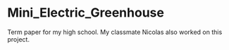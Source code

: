 # Mini_Electric_Greenhouse
Term paper for my high school.
My classmate Nicolas also worked on this project.
